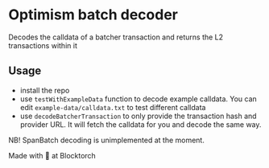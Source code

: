 
# Optimism batch decoder
Decodes the calldata of a batcher transaction and returns the L2 transactions within it

## Usage
- install the repo
- use `testWithExampleData` function to decode example calldata. You can edit `example-data/calldata.txt` to test different calldata
- use `decodeBatcherTransaction` to only provide the transaction hash and provider URL. It will fetch the calldata for you and decode the same way.

NB! SpanBatch decoding is unimplemented at the moment.


Made with :yellow_heart: at Blocktorch
